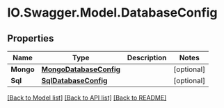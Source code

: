 # IO.Swagger.Model.DatabaseConfig
## Properties

Name | Type | Description | Notes
------------ | ------------- | ------------- | -------------
**Mongo** | [**MongoDatabaseConfig**](MongoDatabaseConfig.md) |  | [optional] 
**Sql** | [**SqlDatabaseConfig**](SqlDatabaseConfig.md) |  | [optional] 

[[Back to Model list]](../README.md#documentation-for-models) [[Back to API list]](../README.md#documentation-for-api-endpoints) [[Back to README]](../README.md)


